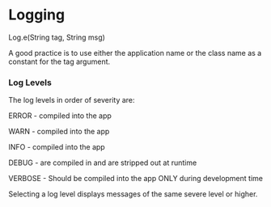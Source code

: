 # Logging

Log.e(String tag, String msg)

A good practice is to use either the application name or the class name as a constant for the tag argument. 

### Log Levels 

The log levels in order of severity are:

ERROR - compiled into the app
 
WARN - compiled into the app

INFO - compiled into the app

DEBUG - are compiled in and are stripped out at runtime

VERBOSE - Should be compiled into the app ONLY during development time

Selecting a log level displays messages of the same severe level or higher. 
